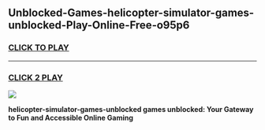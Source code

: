 
## Unblocked-Games-helicopter-simulator-games-unblocked-Play-Online-Free-o95p6
<h3>
<a href="https://premium76.site?title=helicopter-simulator-games-unblocked&ref=26A">CLICK TO PLAY</a></h3>
<hr>

<h3>
<a href="https://premium76.site?title=helicopter-simulator-games-unblocked&ref=26A">CLICK 2 PLAY</a>
  
</h3>

<a href="https://premium76.site?title=helicopter-simulator-games-unblocked&ref=26A"><img src="https://clearcache.store/games.png"></a>


**helicopter-simulator-games-unblocked games unblocked: Your Gateway to Fun and Accessible Online Gaming**
